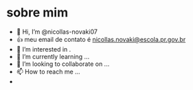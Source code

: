 # sobre mim
- 👋 Hi, I’m @nicollas-novaki07
- :+1: meu email de contato é nicollas.novaki@escola.pr.gov.br
- 👀 I’m interested in .
- 🌱 I’m currently learning ...
- 💞️ I’m looking to collaborate on ...
- 📫 How to reach me ...
-  
